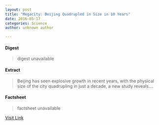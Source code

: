 ```yaml
---
layout: post
title: "Megacity: Beijing Quadrupled in Size in 10 Years"
date: 2016-05-17
categories: Science
author: unknown author

---
```



#### Digest
>digest unavailable

#### Extract
>Beijing has seen explosive growth in recent years, with the physical size of the city quadrupling in just a decade, a new study reveals....

#### Factsheet
>factsheet unavailable

[Visit Link](http://www.livescience.com/51799-beijing-quadrupled-in-decade.html)



